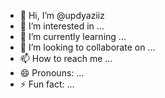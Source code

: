 - 👋 Hi, I’m @updyaziiz
- 👀 I’m interested in ...
- 🌱 I’m currently learning ...
- 💞️ I’m looking to collaborate on ...
- 📫 How to reach me ...
- 😄 Pronouns: ...
- ⚡ Fun fact: ...

<!---
updyaziiz/updyaziiz is a ✨ special ✨ repository because its `README.md` (this file) appears on your GitHub profile.
You can click the Preview link to take a look at your changes.
--->
